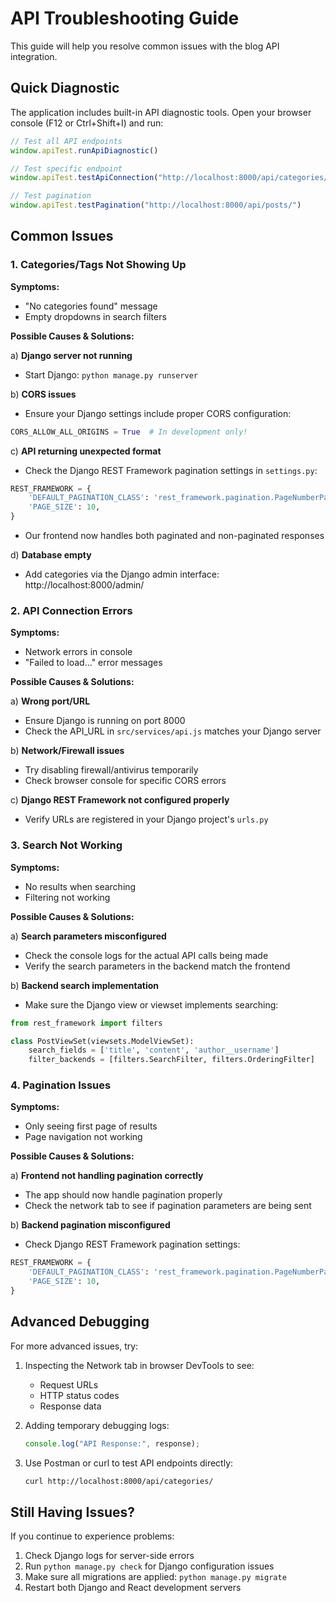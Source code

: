# API Troubleshooting Guide

This guide will help you resolve common issues with the blog API integration.

## Quick Diagnostic

The application includes built-in API diagnostic tools. Open your browser console (F12 or Ctrl+Shift+I) and run:

```javascript
// Test all API endpoints
window.apiTest.runApiDiagnostic()

// Test specific endpoint
window.apiTest.testApiConnection("http://localhost:8000/api/categories/")

// Test pagination
window.apiTest.testPagination("http://localhost:8000/api/posts/")
```

## Common Issues

### 1. Categories/Tags Not Showing Up

**Symptoms:**
- "No categories found" message
- Empty dropdowns in search filters

**Possible Causes & Solutions:**

a) **Django server not running**
   - Start Django: `python manage.py runserver`
   
b) **CORS issues**
   - Ensure your Django settings include proper CORS configuration:
   ```python
   CORS_ALLOW_ALL_ORIGINS = True  # In development only!
   ```
   
c) **API returning unexpected format**
   - Check the Django REST Framework pagination settings in `settings.py`:
   ```python
   REST_FRAMEWORK = {
       'DEFAULT_PAGINATION_CLASS': 'rest_framework.pagination.PageNumberPagination',
       'PAGE_SIZE': 10,
   }
   ```
   - Our frontend now handles both paginated and non-paginated responses

d) **Database empty**
   - Add categories via the Django admin interface: http://localhost:8000/admin/

### 2. API Connection Errors

**Symptoms:**
- Network errors in console
- "Failed to load..." error messages

**Possible Causes & Solutions:**

a) **Wrong port/URL**
   - Ensure Django is running on port 8000
   - Check the API_URL in `src/services/api.js` matches your Django server

b) **Network/Firewall issues**
   - Try disabling firewall/antivirus temporarily
   - Check browser console for specific CORS errors

c) **Django REST Framework not configured properly**
   - Verify URLs are registered in your Django project's `urls.py`

### 3. Search Not Working

**Symptoms:**
- No results when searching
- Filtering not working

**Possible Causes & Solutions:**

a) **Search parameters misconfigured**
   - Check the console logs for the actual API calls being made
   - Verify the search parameters in the backend match the frontend

b) **Backend search implementation**
   - Make sure the Django view or viewset implements searching:
   ```python
   from rest_framework import filters
   
   class PostViewSet(viewsets.ModelViewSet):
       search_fields = ['title', 'content', 'author__username']
       filter_backends = [filters.SearchFilter, filters.OrderingFilter]
   ```

### 4. Pagination Issues

**Symptoms:**
- Only seeing first page of results
- Page navigation not working

**Possible Causes & Solutions:**

a) **Frontend not handling pagination correctly**
   - The app should now handle pagination properly
   - Check the network tab to see if pagination parameters are being sent

b) **Backend pagination misconfigured**
   - Check Django REST Framework pagination settings:
   ```python
   REST_FRAMEWORK = {
       'DEFAULT_PAGINATION_CLASS': 'rest_framework.pagination.PageNumberPagination',
       'PAGE_SIZE': 10,
   }
   ```

## Advanced Debugging

For more advanced issues, try:

1. Inspecting the Network tab in browser DevTools to see:
   - Request URLs
   - HTTP status codes
   - Response data

2. Adding temporary debugging logs:
   ```javascript
   console.log("API Response:", response);
   ```

3. Use Postman or curl to test API endpoints directly:
   ```bash
   curl http://localhost:8000/api/categories/
   ```

## Still Having Issues?

If you continue to experience problems:

1. Check Django logs for server-side errors
2. Run `python manage.py check` for Django configuration issues
3. Make sure all migrations are applied: `python manage.py migrate`
4. Restart both Django and React development servers 